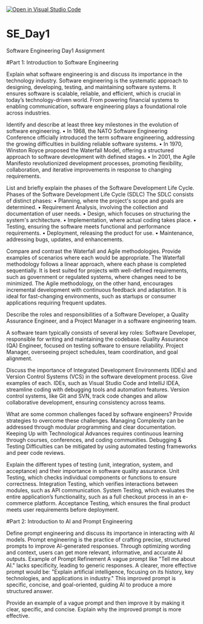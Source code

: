 [![Open in Visual Studio Code](https://classroom.github.com/assets/open-in-vscode-2e0aaae1b6195c2367325f4f02e2d04e9abb55f0b24a779b69b11b9e10269abc.svg)](https://classroom.github.com/online_ide?assignment_repo_id=19105124&assignment_repo_type=AssignmentRepo)
# SE_Day1
Software Engineering Day1 Assignment

#Part 1: Introduction to Software Engineering

Explain what software engineering is and discuss its importance in the technology industry.
Software engineering is the systematic approach to designing, developing, testing, and maintaining software systems. It ensures software is scalable, reliable, and efficient, which is crucial in today’s technology-driven world. From powering financial systems to enabling communication, software engineering plays a foundational role across industries.

Identify and describe at least three key milestones in the evolution of software engineering.
•	In 1968, the NATO Software Engineering Conference officially introduced the term software engineering, addressing the growing difficulties in building reliable software systems.
•	In 1970, Winston Royce proposed the Waterfall Model, offering a structured approach to software development with defined stages.
•	In 2001, the Agile Manifesto revolutionized development processes, promoting flexibility, collaboration, and iterative improvements in response to changing requirements.

List and briefly explain the phases of the Software Development Life Cycle.
Phases of the Software Development Life Cycle (SDLC)
The SDLC consists of distinct phases:
•	Planning, where the project's scope and goals are determined.
•	Requirement Analysis, involving the collection and documentation of user needs.
•	Design, which focuses on structuring the system's architecture.
•	Implementation, where actual coding takes place.
•	Testing, ensuring the software meets functional and performance requirements.
•	Deployment, releasing the product for use.
•	Maintenance, addressing bugs, updates, and enhancements.

Compare and contrast the Waterfall and Agile methodologies. Provide examples of scenarios where each would be appropriate.
The Waterfall methodology follows a linear approach, where each phase is completed sequentially. It is best suited for projects with well-defined requirements, such as government or regulated systems, where changes need to be minimized. The Agile methodology, on the other hand, encourages incremental development with continuous feedback and adaptation. It is ideal for fast-changing environments, such as startups or consumer applications requiring frequent updates.

Describe the roles and responsibilities of a Software Developer, a Quality Assurance Engineer, and a Project Manager in a software engineering team.

A software team typically consists of several key roles:
Software Developer, responsible for writing and maintaining the codebase.
Quality Assurance (QA) Engineer, focused on testing software to ensure reliability.
Project Manager, overseeing project schedules, team coordination, and goal alignment.

Discuss the importance of Integrated Development Environments (IDEs) and Version Control Systems (VCS) in the software development process. Give examples of each.
IDEs, such as Visual Studio Code and IntelliJ IDEA, streamline coding with debugging tools and automation features. Version control systems, like Git and SVN, track code changes and allow collaborative development, ensuring consistency across teams.

What are some common challenges faced by software engineers? Provide strategies to overcome these challenges.
Managing Complexity can be addressed through modular programming and clear documentation.
Keeping Up with Technological Advances requires continuous learning through courses, conferences, and coding communities.
Debugging & Testing Difficulties can be mitigated by using automated testing frameworks and peer code reviews.

Explain the different types of testing (unit, integration, system, and acceptance) and their importance in software quality assurance.
Unit Testing, which checks individual components or functions to ensure correctness.
Integration Testing, which verifies interactions between modules, such as API communication.
System Testing, which evaluates the entire application’s functionality, such as a full checkout process in an e-commerce platform.
Acceptance Testing, which ensures the final product meets user requirements before deployment.


#Part 2: Introduction to AI and Prompt Engineering


Define prompt engineering and discuss its importance in interacting with AI models.
Prompt engineering is the practice of crafting precise, structured prompts to improve AI-generated responses. Through optimizing wording and context, users can get more relevant, informative, and accurate AI outputs.
Example of Prompt Refinement
A vague prompt like "Tell me about AI." lacks specificity, leading to generic responses. A clearer, more effective prompt would be: "Explain artificial intelligence, focusing on its history, key technologies, and applications in industry." This improved prompt is specific, concise, and goal-oriented, guiding AI to produce a more structured answer.



Provide an example of a vague prompt and then improve it by making it clear, specific, and concise. Explain why the improved prompt is more effective.
